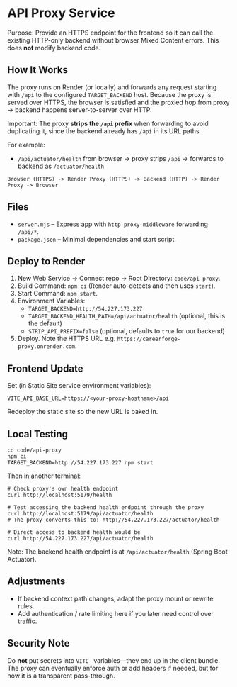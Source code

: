 # API Proxy Service

Purpose: Provide an HTTPS endpoint for the frontend so it can call the existing HTTP-only backend without browser Mixed Content errors. This does **not** modify backend code.

## How It Works

The proxy runs on Render (or locally) and forwards any request starting with `/api` to the configured `TARGET_BACKEND` host. Because the proxy is served over HTTPS, the browser is satisfied and the proxied hop from proxy -> backend happens server-to-server over HTTP.

Important: The proxy **strips the `/api` prefix** when forwarding to avoid duplicating it, since the backend already has `/api` in its URL paths.

For example:

- `/api/actuator/health` from browser → proxy strips `/api` → forwards to backend as `/actuator/health`

```
Browser (HTTPS) -> Render Proxy (HTTPS) -> Backend (HTTP) -> Render Proxy -> Browser
```

## Files

- `server.mjs` – Express app with `http-proxy-middleware` forwarding `/api/*`.
- `package.json` – Minimal dependencies and start script.

## Deploy to Render

1. New Web Service → Connect repo → Root Directory: `code/api-proxy`.
2. Build Command: `npm ci` (Render auto-detects and then uses `start`).
3. Start Command: `npm start`.
4. Environment Variables:
   - `TARGET_BACKEND=http://54.227.173.227`
   - `TARGET_BACKEND_HEALTH_PATH=/api/actuator/health` (optional, this is the default)
   - `STRIP_API_PREFIX=false` (optional, defaults to `true` for our backend)
5. Deploy. Note the HTTPS URL e.g. `https://careerforge-proxy.onrender.com`.

## Frontend Update

Set (in Static Site service environment variables):

```
VITE_API_BASE_URL=https://<your-proxy-hostname>/api
```

Redeploy the static site so the new URL is baked in.

## Local Testing

```
cd code/api-proxy
npm ci
TARGET_BACKEND=http://54.227.173.227 npm start
```

Then in another terminal:

```
# Check proxy's own health endpoint
curl http://localhost:5179/health

# Test accessing the backend health endpoint through the proxy
curl http://localhost:5179/api/actuator/health
# The proxy converts this to: http://54.227.173.227/actuator/health

# Direct access to backend health would be
curl http://54.227.173.227/api/actuator/health
```

Note: The backend health endpoint is at `/api/actuator/health` (Spring Boot Actuator).

## Adjustments

- If backend context path changes, adapt the proxy mount or rewrite rules.
- Add authentication / rate limiting here if you later need control over traffic.

## Security Note

Do **not** put secrets into `VITE_` variables—they end up in the client bundle. The proxy can eventually enforce auth or add headers if needed, but for now it is a transparent pass-through.
